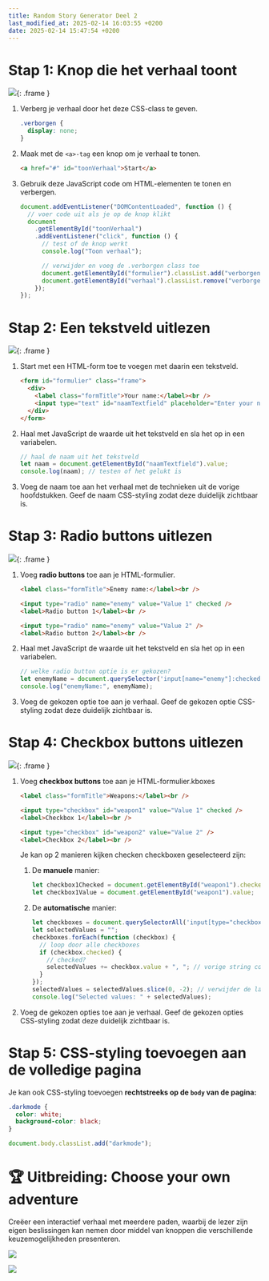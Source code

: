 ```yaml
---
title: Random Story Generator Deel 2
last_modified_at: 2025-02-14 16:03:55 +0200
date: 2025-02-14 15:47:54 +0200
---
```


# Stap 1: Knop die het verhaal toont

![](images/randomknop1.gif){: .frame }

1. Verberg je verhaal door het deze CSS-class te geven.

   ```css
   .verborgen {
     display: none;
   }
   ```

2. Maak met de `<a>-tag` een knop om je verhaal te tonen.

   ```html
   <a href="#" id="toonVerhaal">Start</a>
   ```

3. Gebruik deze JavaScript code om HTML-elementen te tonen en verbergen.

   ```javascript
   document.addEventListener("DOMContentLoaded", function () {
     // voer code uit als je op de knop klikt
     document
       .getElementById("toonVerhaal")
       .addEventListener("click", function () {
         // test of de knop werkt
         console.log("Toon verhaal");

         // verwijder en voeg de .verborgen class toe
         document.getElementById("formulier").classList.add("verborgen");
         document.getElementById("verhaal").classList.remove("verborgen");
       });
   });
   ```

# Stap 2: Een tekstveld uitlezen

![](images/randomknop2.gif){: .frame }

1. Start met een HTML-form toe te voegen met daarin een tekstveld.

   ```html
   <form id="formulier" class="frame">
     <div>
       <label class="formTitle">Your name:</label><br />
       <input type="text" id="naamTextfield" placeholder="Enter your name" />
     </div>
   </form>
   ```

2. Haal met JavaScript de waarde uit het tekstveld en sla het op in een variabelen.

   ```javascript
   // haal de naam uit het tekstveld
   let naam = document.getElementById("naamTextfield").value;
   console.log(naam); // testen of het gelukt is
   ```

3. Voeg de naam toe aan het verhaal met de technieken uit de vorige hoofdstukken.
   Geef de naam CSS-styling zodat deze duidelijk zichtbaar is.

# Stap 3: Radio buttons uitlezen

![](images/randomradio.gif){: .frame }

1. Voeg **radio buttons** toe aan je HTML-formulier.

   ```html
   <label class="formTitle">Enemy name:</label><br />

   <input type="radio" name="enemy" value="Value 1" checked />
   <label>Radio button 1</label><br />

   <input type="radio" name="enemy" value="Value 2" />
   <label>Radio button 2</label><br />
   ```

2. Haal met JavaScript de waarde uit het tekstveld en sla het op in een variabelen.

   ```javascript
   // welke radio button optie is er gekozen?
   let enemyName = document.querySelector('input[name="enemy"]:checked').value;
   console.log("enemyName:", enemyName);
   ```

3. Voeg de gekozen optie toe aan je verhaal.
   Geef de gekozen optie CSS-styling zodat deze duidelijk zichtbaar is.

# Stap 4: Checkbox buttons uitlezen

![](images/randomcheckbox.gif){: .frame }

1. Voeg **checkbox buttons** toe aan je HTML-formulier.kboxes

   ```html
   <label class="formTitle">Weapons:</label><br />

   <input type="checkbox" id="weapon1" value="Value 1" checked />
   <label>Checkbox 1</label><br />

   <input type="checkbox" id="weapon2" value="Value 2" />
   <label>Checkbox 2</label><br />
   ```

   Je kan op 2 manieren kijken checken checkboxen geselecteerd zijn:

   1. De **manuele** manier:

      ```javascript
      let checkbox1Checked = document.getElementById("weapon1").checked;
      let checkbox1Value = document.getElementById("weapon1").value;
      ```

   2. De **automatische** manier:

      ```javascript
      let checkboxes = document.querySelectorAll('input[type="checkbox"]'); // zet alle checkboxes in een array
      let selectedValues = "";
      checkboxes.forEach(function (checkbox) {
        // loop door alle checkboxes
        if (checkbox.checked) {
          // checked?
          selectedValues += checkbox.value + ", "; // vorige string comma nieuwe
        }
      });
      selectedValues = selectedValues.slice(0, -2); // verwijder de laatste 2 letters van de string ', '
      console.log("Selected values: " + selectedValues);
      ```

2. Voeg de gekozen opties toe aan je verhaal.
   Geef de gekozen opties CSS-styling zodat deze duidelijk zichtbaar is.

# Stap 5: CSS-styling toevoegen aan de volledige pagina 

Je kan ook CSS-styling toevoegen **rechtstreeks op de `body` van de pagina:**

```css
.darkmode {
  color: white;
  background-color: black;
}
```

```javascript
document.body.classList.add("darkmode");
```

# 🏆 Uitbreiding: Choose your own adventure

Creëer een interactief verhaal met meerdere paden, waarbij de lezer zijn eigen beslissingen kan nemen door middel van knoppen die verschillende keuzemogelijkheden presenteren.

![](images//Black-Mirror-Bandersnatch-historia-2282737361.jpg)

![](images/Bandersnatch05-506725826.jpg)
